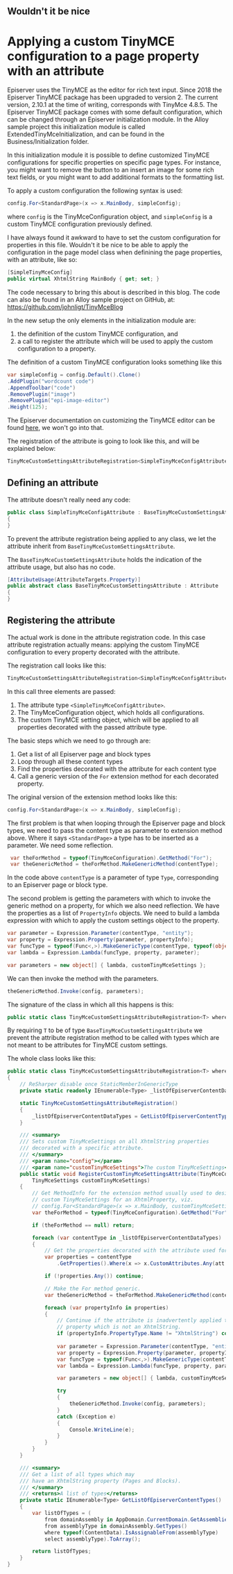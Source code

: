 ## Wouldn't it be nice
# Applying a custom TinyMCE configuration to a page property with an attribute

Episerver uses the TinyMCE as the editor for rich text input. Since 2018 the Episerver TinyMCE package has been upgraded to version 2. The current version, 2.10.1 at the time of writing, corresponds with TinyMce 4.8.5. The Episerver TinyMCE package comes with some default configuration, which can be changed through an Episerver initialization module. In the Alloy sample project this initialization module is called ExtendedTinyMceInitialization, and can be found in the Business/Initialization folder.

In this initialization module it is possible to define customized TinyMCE configurations for specific properties on specific page types. For instance, you might want to remove the button to an insert an image for some rich text fields, or you might want to add additional formats to the formatting list.

To apply a custom configuration the following syntax is used:

```csharp
config.For<StandardPage>(x => x.MainBody, simpleConfig);
```

where `config` is the TinyMceConfiguration object, and `simpleConfig` is a custom TinyMCE configuration previously defined. 

I have always found it awkward to have to set the custom configuration for properties in this file. Wouldn't it be nice to be able to apply the configuration in the page model class when definining the page properties, with an attribute, like so:

```csharp
[SimpleTinyMceConfig]
public virtual XhtmlString MainBody { get; set; }
```

The code necessary to bring this about is described in this blog. The code can also be found in an Alloy sample project on GitHub, at:
https://github.com/johnligt/TinyMceBlog


In the new setup the only elements in the initialization module are:
1. the definition of the custom TinyMCE configuration, and
2. a call to register the attribute which will be used to apply the custom configuration to a property.

The definition of a custom TinyMCE configuration looks something like this

```csharp
var simpleConfig = config.Default().Clone()
.AddPlugin("wordcount code")
.AppendToolbar("code")
.RemovePlugin("image")
.RemovePlugin("epi-image-editor")
.Height(125);
```

The Episerver documentation on customizing the TinyMCE editor can be found [here](https://world.episerver.com/documentation/developer-guides/CMS/add-ons/customizing-the-tinymce-editor-v2/), 
we won't go into that.

The registration of the attribute is going to look like this, and will be explained below:
```csharp
TinyMceCustomSettingsAttributeRegistration<SimpleTinyMceConfigAttribute>.RegisterCustomTinyMceSettingsAttribute(config, simpleConfig );
```

## Defining an attribute

The attribute doesn't really need any code:

```csharp
public class SimpleTinyMceConfigAttribute : BaseTinyMceCustomSettingsAttribute
{
}
```

To prevent the attribute registration being applied to any class, we let the attribute inherit from `BaseTinyMceCustomSettingsAttribute`.

The `BaseTinyMceCustomSettingsAttribute` holds the indication of the attribute usage, but also has no code.

```csharp
[AttributeUsage(AttributeTargets.Property)]
public abstract class BaseTinyMceCustomSettingsAttribute : Attribute
{
}
``` 

## Registering the attribute

The actual work is done in the attribute registration code. In this case attribute registration actually means: applying the custom TinyMCE configuration to every property decorated with the attribute. 

The registration call looks like this:
```csharp
TinyMceCustomSettingsAttributeRegistration<SimpleTinyMceConfigAttribute>.RegisterCustomTinyMceSettingsAttribute(config, simpleConfig );
```

In this call three elements are passed:
1. The attribute type `<SimpleTinyMceConfigAttribute>`.
2. The TinyMceConfiguration object, which holds all configurations.
3. The custom TinyMCE setting object, which will be applied to all properties decorated with the passed attribute type.


The basic steps which we need to go through are:
1. Get a list of all Episerver page and block types
2. Loop through all these content types
3. Find the properties decorated with the attribute for each content type
4. Call a generic version of the `For` extension method for each decorated property.

The original version of the extension method looks like this:

```csharp
config.For<StandardPage>(x => x.MainBody, simpleConfig);
```

The first problem is that when looping through the Episerver page and block types, we need to pass the content type as parameter to extension method above. Where it says `<StandardPage>` a type has to be inserted as a parameter. We need some reflection.

```csharp
 var theForMethod = typeof(TinyMceConfiguration).GetMethod("For");
 var theGenericMethod = theForMethod.MakeGenericMethod(contentType);
```

In the code above `contentType` is a parameter of type `Type`, corresponding to an Episerver page or block type.

The second problem is getting the parameters with which to invoke the generic method on a property, for which we also need reflection.
We have the properties as a list of `PropertyInfo` objects. We need to build a lambda expression with which to apply the custom settings object to the property.

```csharp
var parameter = Expression.Parameter(contentType, "entity");
var property = Expression.Property(parameter, propertyInfo);
var funcType = typeof(Func<,>).MakeGenericType(contentType, typeof(object));
var lambda = Expression.Lambda(funcType, property, parameter);

var parameters = new object[] { lambda, customTinyMceSettings };
```

We can then invoke the method with the parameters.

```csharp
theGenericMethod.Invoke(config, parameters);
```

The signature of the class in which all this happens is this:

```csharp
public static class TinyMceCustomSettingsAttributeRegistration<T> where T : BaseTinyMceCustomSettingsAttribute
```

By requiring `T` to be of type `BaseTinyMceCustomSettingsAttribute` we prevent the attribute registration method to be called with types which are not meant to be attributes for TinyMCE custom settings.

The whole class looks like this:


```csharp
public static class TinyMceCustomSettingsAttributeRegistration<T> where T : BaseTinyMceCustomSettingsAttribute
{
    // ReSharper disable once StaticMemberInGenericType
    private static readonly IEnumerable<Type> _listOfEpiserverContentDataTypes;

    static TinyMceCustomSettingsAttributeRegistration()
    {
        _listOfEpiserverContentDataTypes = GetListOfEpiserverContentTypes();
    }

    /// <summary>
    /// Sets custom TinyMceSettings on all XhtmlString properties
    /// decorated with a specific attribute.
    /// </summary>
    /// <param name="config"></param>
    /// <param name="customTinyMceSettings">The custom TinyMceSettings</param>
    public static void RegisterCustomTinyMceSettingsAttribute(TinyMceConfiguration config,
        TinyMceSettings customTinyMceSettings)
    {
        // Get MethodInfo for the extension method usually used to designate
        // custom TinyMceSettings for an XhtmlProperty, viz.
        // config.For<StandardPage>(x => x.MainBody, customTinyMceSettings);
        var theForMethod = typeof(TinyMceConfiguration).GetMethod("For");

        if (theForMethod == null) return;

        foreach (var contentType in _listOfEpiserverContentDataTypes)
        {
            // Get the properties decorated with the attribute used for designating the custom TinyMceSettings.
            var properties = contentType
                .GetProperties().Where(x => x.CustomAttributes.Any(att => att.AttributeType == typeof(T))).ToList();

            if (!properties.Any()) continue;

            // Make the For method generic.
            var theGenericMethod = theForMethod.MakeGenericMethod(contentType);

            foreach (var propertyInfo in properties)
            {
                // Continue if the attribute is inadvertently applied to a
                // property which is not an XhtmlString.
                if (propertyInfo.PropertyType.Name != "XhtmlString") continue;
                
                var parameter = Expression.Parameter(contentType, "entity");
                var property = Expression.Property(parameter, propertyInfo);
                var funcType = typeof(Func<,>).MakeGenericType(contentType, typeof(object));
                var lambda = Expression.Lambda(funcType, property, parameter);

                var parameters = new object[] { lambda, customTinyMceSettings };

                try
                {
                    theGenericMethod.Invoke(config, parameters);
                }
                catch (Exception e)
                {
                    Console.WriteLine(e);
                }
            }
        }
    }

    /// <summary>
    /// Get a list of all types which may
    /// have an XhtmlString property (Pages and Blocks).
    /// </summary>
    /// <returns>A list of types</returns>
    private static IEnumerable<Type> GetListOfEpiserverContentTypes()
    {
        var listOfTypes = (
            from domainAssembly in AppDomain.CurrentDomain.GetAssemblies()
            from assemblyType in domainAssembly.GetTypes()
            where typeof(ContentData).IsAssignableFrom(assemblyType)
            select assemblyType).ToArray();

        return listOfTypes;
    }
}

````





